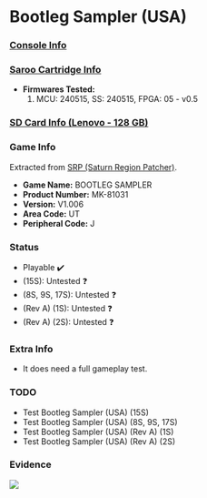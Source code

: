 # Bootleg Sampler (USA)

### [Console Info](../../../../../Info/Consoles/VA13/README.md)

### [Saroo Cartridge Info](../../../../../Info/Cartridges/RetroGameParadiseStore/1.32F/README.md)

- <b>Firmwares Tested:</b>
  1. MCU: 240515, SS: 240515, FPGA: 05 - v0.5

### [SD Card Info (Lenovo - 128 GB)](../../../../../Info/SdCards/Lenovo/128GB/fat32/README.md)

### Game Info

Extracted from [SRP (Saturn Region Patcher)](https://segaxtreme.net/resources/saturn-region-patcher.81/download).

- <b>Game Name:</b> BOOTLEG SAMPLER
- <b>Product Number:</b> MK-81031
- <b>Version:</b> V1.006
- <b>Area Code:</b> UT
- <b>Peripheral Code:</b> J

### Status

- Playable :heavy_check_mark:
- (15S): Untested :question:
- (8S, 9S, 17S): Untested :question:
- (Rev A) (1S): Untested :question:
- (Rev A) (2S): Untested :question:

### Extra Info

- It does need a full gameplay test.

### TODO

- Test Bootleg Sampler (USA) (15S)
- Test Bootleg Sampler (USA) (8S, 9S, 17S)
- Test Bootleg Sampler (USA) (Rev A) (1S)
- Test Bootleg Sampler (USA) (Rev A) (2S)

### Evidence

[![](https://img.youtube.com/vi/KKvz7KLcaNA/0.jpg)](https://www.youtube.com/watch?v=KKvz7KLcaNA)
